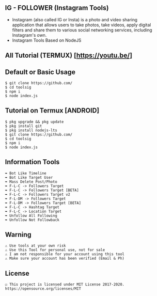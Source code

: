 ## IG - FOLLOWER (Instagram Tools)
* Instagram (also called IG or Insta) is a photo and video sharing application that allows users to take photos, take videos, apply digital filters and share them to various social networking services, including Instagram's own.
* Instagram Tools Based on NodeJS

## All Tutorial (TERMUX) [https://youtu.be/]

## Default or Basic Usage
	$ git clone https://github.com/
	$ cd toolsig
	$ npm i
	$ node index.js

## Tutorial on Termux [ANDROID]
	$ pkg upgrade && pkg update
	$ pkg install git
	$ pkg install nodejs-lts
	$ git clone https://github.com/
	$ cd toolsig
	$ npm i
	$ node index.js

## Information Tools
	➥ Bot Like Timeline
	➥ Bot Like Target User
	➥ Mass Delete Post/Photo
	➥ F-L-C -> Followers Target
	➥ F-L-C -> Followers Target [BETA]
	➥ F-L-C -> Followers Target v2
	➥ F-L-DM -> Followers Target
	➥ F-L-DM -> Followers Target [BETA]
	➥ F-L-C -> Hashtag Target
	➥ F-L-C -> Location Target
	➥ Unfollow All Following
	➥ Unfollow Not Followback

## Warning
	⚠ Use tools at your own risk
	⚠ Use this Tool for personal use, not for sale
	⚠ I am not responsible for your account using this tool
	⚠ Make sure your account has been verified (Email & Ph)

## License
	☑ This project is licensed under MIT License 2017-2020. https://opensource.org/licenses/MIT


